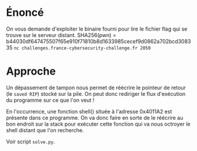 # Énoncé 

On vous demande d'exploiter le binaire fourni pour lire le fichier flag qui se trouve sur le serveur distant.
SHA256(pwn) = b44030df647475507f65e910f71810b8d1633985cecef9d0862a702bcd308335
`nc challenges.france-cybersecurity-challenge.fr 2050`

# Approche

Un dépassement de tampon nous permet de réécrire le pointeur de retour (le `saved RIP`) stocké sur la pile. On peut donc rediriger le flux d'exécution du programme sur ce que l'on veut !

En l'occurrence, une fonction shell() située à l'adresse 0x4011A2 est présente dans ce programme. On va donc faire en sorte de le réécrire au bon endroit sur la stack pour exécuter cette fonction qui va nous octroyer le shell distant que l'on recherche.

Voir script `solve.py`.